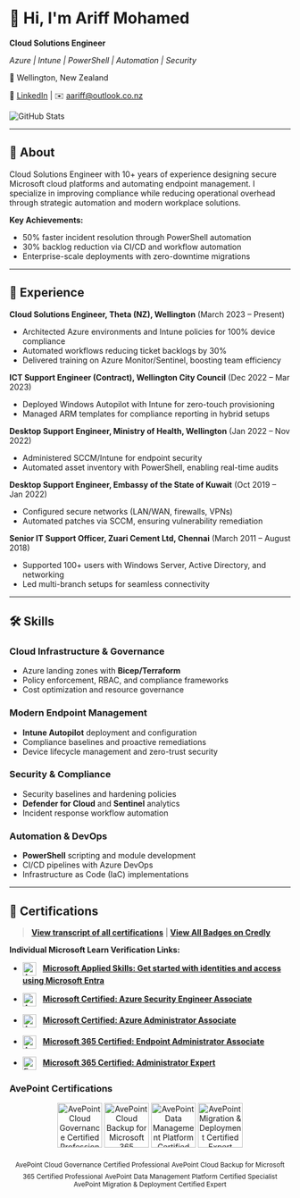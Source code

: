 # 👋 Hi, I'm Ariff Mohamed
**Cloud Solutions Engineer**
  
*Azure | Intune | PowerShell | Automation | Security*

📍 Wellington, New Zealand
  
🔗 [LinkedIn](https://www.linkedin.com/in/ariff-mohamed/) | ✉️ [aariff@outlook.co.nz](mailto:aariff@outlook.co.nz)

![GitHub Stats](https://github-readme-stats.vercel.app/api?username=a-ariff&show_icons=true&theme=default)

---

## 📖 About

Cloud Solutions Engineer with 10+ years of experience designing secure Microsoft cloud platforms and automating endpoint management. I specialize in improving compliance while reducing operational overhead through strategic automation and modern workplace solutions.

**Key Achievements:**
- 50% faster incident resolution through PowerShell automation
- 30% backlog reduction via CI/CD and workflow automation
- Enterprise-scale deployments with zero-downtime migrations

---

## 💼 Experience

**Cloud Solutions Engineer, Theta (NZ), Wellington** (March 2023 – Present)
- Architected Azure environments and Intune policies for 100% device compliance
- Automated workflows reducing ticket backlogs by 30%
- Delivered training on Azure Monitor/Sentinel, boosting team efficiency

**ICT Support Engineer (Contract), Wellington City Council** (Dec 2022 – Mar 2023)
- Deployed Windows Autopilot with Intune for zero-touch provisioning
- Managed ARM templates for compliance reporting in hybrid setups

**Desktop Support Engineer, Ministry of Health, Wellington** (Jan 2022 – Nov 2022)
- Administered SCCM/Intune for endpoint security
- Automated asset inventory with PowerShell, enabling real-time audits

**Desktop Support Engineer, Embassy of the State of Kuwait** (Oct 2019 – Jan 2022)
- Configured secure networks (LAN/WAN, firewalls, VPNs)
- Automated patches via SCCM, ensuring vulnerability remediation

**Senior IT Support Officer, Zuari Cement Ltd, Chennai** (March 2011 – August 2018)
- Supported 100+ users with Windows Server, Active Directory, and networking
- Led multi-branch setups for seamless connectivity

---

## 🛠️ Skills

### Cloud Infrastructure & Governance
- Azure landing zones with **Bicep/Terraform**
- Policy enforcement, RBAC, and compliance frameworks
- Cost optimization and resource governance

### Modern Endpoint Management
- **Intune Autopilot** deployment and configuration
- Compliance baselines and proactive remediations
- Device lifecycle management and zero-trust security

### Security & Compliance
- Security baselines and hardening policies
- **Defender for Cloud** and **Sentinel** analytics
- Incident response workflow automation

### Automation & DevOps
- **PowerShell** scripting and module development
- CI/CD pipelines with Azure DevOps
- Infrastructure as Code (IaC) implementations

---

## 🏅 Certifications

> **[View transcript of all certifications](https://learn.microsoft.com/en-us/users/ariff-mohamed/transcript/73n4ki5ojwly24p?source=docs)** | **[View All Badges on Credly](https://www.credly.com/users/ariff-mohamed/badges)**

**Individual Microsoft Learn Verification Links:**

- <img src="https://learn.microsoft.com/media/learn/certification/badges/microsoft-certified-applied-skills.svg" width="24" height="24" alt="Applied Skills Badge" style="vertical-align: middle; margin-right: 8px;"/> **[Microsoft Applied Skills: Get started with identities and access using Microsoft Entra](https://learn.microsoft.com/api/credentials/share/en-us/Ariff-Mohamed/7CA3C54A4DAAF6D?sharingId=DD420D2859BF1A3C)**

- <img src="https://learn.microsoft.com/media/learn/certification/badges/microsoft-certified-associate-badge.svg" width="24" height="24" alt="Associate Badge" style="vertical-align: middle; margin-right: 8px;"/> **[Microsoft Certified: Azure Security Engineer Associate](https://learn.microsoft.com/api/credentials/share/en-us/Ariff-Mohamed/1DE42D8D3E20360F?sharingId=DD420D2859BF1A3C)**

- <img src="https://learn.microsoft.com/media/learn/certification/badges/microsoft-certified-associate-badge.svg" width="24" height="24" alt="Associate Badge" style="vertical-align: middle; margin-right: 8px;"/> **[Microsoft Certified: Azure Administrator Associate](https://learn.microsoft.com/api/credentials/share/en-us/Ariff-Mohamed/27EA011B0DB995A?sharingId=DD420D2859BF1A3C)**

- <img src="https://learn.microsoft.com/media/learn/certification/badges/microsoft-certified-associate-badge.svg" width="24" height="24" alt="Associate Badge" style="vertical-align: middle; margin-right: 8px;"/> **[Microsoft 365 Certified: Endpoint Administrator Associate](https://learn.microsoft.com/api/credentials/share/en-us/Ariff-Mohamed/5E7B5535D853075?sharingId=DD420D2859BF1A3C)**

- <img src="https://learn.microsoft.com/media/learn/certification/badges/microsoft-certified-expert-badge.svg" width="24" height="24" alt="Expert Badge" style="vertical-align: middle; margin-right: 8px;"/> **[Microsoft 365 Certified: Administrator Expert](https://learn.microsoft.com/api/credentials/share/en-us/Ariff-Mohamed/FFE73C769C6190B1?sharingId=DD420D2859BF1A3C)**

### AvePoint Certifications

<p align="center">
  <a href="https://www.credly.com/badges/avepoint-cloud-governance-certified-professional"><img src="avepoint-badge-1.png" height="80" alt="AvePoint Cloud Governance Certified Professional"/></a>
  <a href="https://www.credly.com/badges/avepoint-cloud-backup-for-microsoft-365-certified-professional"><img src="avepoint-badge-2.png" height="80" alt="AvePoint Cloud Backup for Microsoft 365 Certified Professional"/></a>
  <a href="https://www.credly.com/badges/avepoint-data-management-platform-certified-specialist"><img src="avepoint-badge-3.png" height="80" alt="AvePoint Data Management Platform Certified Specialist"/></a>
  <a href="https://www.credly.com/badges/avepoint-migration-deployment-certified-expert"><img src="avepoint-badge-4.png" height="80" alt="AvePoint Migration & Deployment Certified Expert"/></a>
</p>

<p align="center">
  <sub>AvePoint Cloud Governance Certified Professional</sub>                                                           <sub>AvePoint Cloud Backup for Microsoft 365 Certified Professional</sub>                <sub>AvePoint Data Management Platform Certified Specialist</sub>                               <sub>AvePoint Migration & Deployment Certified Expert</sub>
</p>
